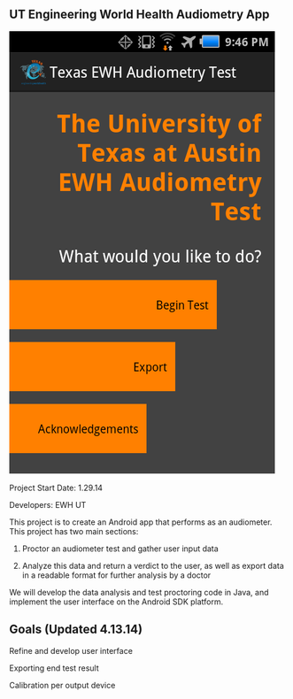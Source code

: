UT Engineering World Health Audiometry App
------------------------------------------------

![alt tag](https://github.com/ReeceStevens/ut_ewh_audiometer_2014/raw/master/SC20140504-214649.png)

Project Start Date: 1.29.14

Developers: EWH UT

This project is to create an Android app that performs as an audiometer. This project has two main sections:

  1. Proctor an audiometer test and gather user input data

  2. Analyze this data and return a verdict to the user, as well as export data in a readable format for further analysis by a doctor

We will develop the data analysis and test proctoring code in Java, and implement the user interface on the Android SDK platform.

Goals (Updated 4.13.14)
------------------------------------

Refine and develop user interface

Exporting end test result 

Calibration per output device


